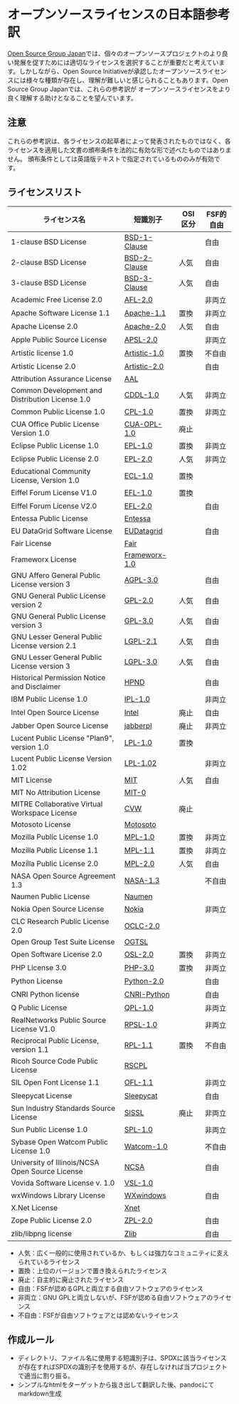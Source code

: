 # オープンソースライセンスの日本語参考訳

[Open Source Group Japan](https://opensource.jp/)では、個々のオープンソースプロジェクトのより良い発展を促すためには適切なライセンスを選択することが重要だと考えています。しかしながら、Open Source Initiativeが承認したオープンソースライセンスには様々な種類が存在し、理解が難しいと感じられることもあります。Open Source Group Japanでは、これらの参考訳が オープンソースライセンスをより良く理解する助けとなることを望んでいます。


## 注意

これらの参考訳は、各ライセンスの起草者によって発表されたものではなく、各ライセンスを適用した文書の頒布条件を法的に有効な形で述べたものではありません。 頒布条件としては英語版テキストで指定されているもののみが有効です。 

## ライセンスリスト


| ライセンス名                                     | 短識別子           | OSI区分| FSF的自由|
|----------------------------------------------------------------------------|------------------------------------------|------|------|
| 1-clause BSD License | [BSD-1-Clause](BSD-1-Clause/BSD-1-Clause.md) |  | 自由 |
| 2-clause BSD License | [BSD-2-Clause](BSD-2-Clause/BSD-2-Clause.md)  | 人気 | 自由
| 3-clause BSD License | [BSD-3-Clause](BSD-3-Clause/BSD-3-Clause.md)  | 人気 | 自由
| Academic Free License 2.0 | [AFL-2.0](AFL-2.0/AFL-2.0.md) |  | 非両立
| Apache Software License 1.1 | [Apache-1.1](Apache-1.1/Apache-1.1.md)  | 置換 | 非両立
| Apache License 2.0 | [Apache-2.0](Apache-2.0/Apache-2.0.md)  | 人気 | 自由
| Apple Public Source License | [APSL-2.0](APSL-2.0/APSL-2.0.md) |  | 非両立
| Artistic license 1.0 | [Artistic-1.0](Artistic-1.0/Artistic-1.0.md)  | 置換 | 不自由
| Artistic License 2.0 | [Artistic-2.0](Artistic-2.0/Artistic-2.0.md)  |  | 自由
| Attribution Assurance License | [AAL](AAL/AAL.md) 
| Common Development and Distribution License 1.0 | [CDDL-1.0](CDDL-1.0/CDDL-1.0.md) | 人気 | 非両立
| Common Public License 1.0 | [CPL-1.0](CPL-1.0/CPL-1.0.md)  | 置換 | 非両立
| CUA Office Public License Version 1.0 | [CUA-OPL-1.0](CUA-OPL-1.0/CUA-OPL-1.0.md)  | 廃止
| Eclipse Public License 1.0 | [EPL-1.0](EPL-1.0/EPL-1.0.md)  | 置換 | 非両立
| Eclipse Public License 2.0 | [EPL-2.0](EPL-2.0/EPL-2.0.md)  | 人気 | 非両立
| Educational Community License, Version 1.0 | [ECL-1.0](ECL-1.0/ECL-1.0.md)  | 置換
| Eiffel Forum License V1.0 | [EFL-1.0](EFL-1.0/EFL-1.0.md)  | 置換
| Eiffel Forum License V2.0 | [EFL-2.0](EFL-2.0/EFL-2.0.md)  |   | 自由
| Entessa Public License | [Entessa](Entessa/Entessa.md) 
| EU DataGrid Software License | [EUDatagrid](EUDatagrid/EUDatagrid.md) |  | 自由
| Fair License | [Fair](Fair/Fair.md) 
| Frameworx License | [Frameworx-1.0](Frameworx-1.0/Frameworx-1.0.md) 
| GNU Affero General Public License version 3 | [AGPL-3.0](AGPL-3.0/AGPL-3.0.md) |  | 自由
| GNU General Public License version 2 | [GPL-2.0](GPL-2.0/GPL-2.0.md)  | 人気 | 自由
| GNU General Public License version 3 | [GPL-3.0](GPL-3.0/GPL-3.0.md)  | 人気 | 自由
| GNU Lesser General Public License version 2.1 | [LGPL-2.1](LGPL-2.1/LGPL-2.1.md)  | 人気 | 自由
| GNU Lesser General Public License version 3 | [LGPL-3.0](LGPL-3.0/LGPL-3.0.md)  | 人気 | 自由
| Historical Permission Notice and Disclaimer | [HPND](HPND/HPND.md) |  | 自由
| IBM Public License 1.0 | [IPL-1.0](IPL-1.0/IPL-1.0.md) |  | 非両立
| Intel Open Source License | [Intel](Intel/Intel.md)  | 廃止 | 自由
| Jabber Open Source License | [jabberpl](jabberpl/jabberpl.md) |廃止 | 非両立
| Lucent Public License "Plan9", version 1.0 | [LPL-1.0](LPL-1.0/LPL-1.0.md)  | 置換
| Lucent Public License Version 1.02 | [LPL-1.02](LPL-1.02/LPL-1.02.md) |  | 非両立
| MIT License | [MIT](MIT/MIT.md)  | 人気 | 自由
| MIT No Attribution License | [MIT-0](MIT-0/MIT-0.md) 
| MITRE Collaborative Virtual Workspace License | [CVW](CVW/CVW.md)  | 廃止
| Motosoto License | [Motosoto](Motosoto/Motosoto.md) 
| Mozilla Public License 1.0 | [MPL-1.0](MPL-1.0/MPL-1.0.md)  | 置換 | 非両立
| Mozilla Public License 1.1 | [MPL-1.1](MPL-1.1/MPL-1.1.md)  | 置換 | 非両立
| Mozilla Public License 2.0 | [MPL-2.0](MPL-2.0/MPL-2.0.md)  | 人気 | 自由
| NASA Open Source Agreement 1.3 | [NASA-1.3](NASA-1.3/NASA-1.3.md) |  | 不自由
| Naumen Public License | [Naumen](Naumen/Naumen.md) 
| Nokia Open Source License | [Nokia](Nokia/Nokia.md) |  | 非両立
| CLC Research Public License 2.0 | [OCLC-2.0](OCLC-2.0/OCLC-2.0.md) 
| Open Group Test Suite License | [OGTSL](OGTSL/OGTSL.md) 
| Open Software License 2.0 | [OSL-2.0](OSL-2.0/OSL-2.0.md)  | 置換 | 非両立
| PHP License 3.0 | [PHP-3.0](PHP-3.0/PHP-3.0.md)  | 置換 | 非両立
| Python License | [Python-2.0](Python-2.0/Python-2.0.md)  |  | 自由
| CNRI Python license | [CNRI-Python](CNRI-Python/CNRI-Python.md)  |   | 自由
| Q Public License | [QPL-1.0](QPL-1.0/QPL-1.0.md) |  | 非両立
| RealNetworks Public Source License V1.0 | [RPSL-1.0](RPSL-1.0/RPSL-1.0.md) |  | 非両立
| Reciprocal Public License, version 1.1 | [RPL-1.1](RPL-1.1/RPL-1.1.md)  | 置換 | 不自由
| Ricoh Source Code Public License | [RSCPL](RSCPL/RSCPL.md) 
| SIL Open Font License 1.1 | [OFL-1.1](OFL-1.1/OFL-1.1.md) |  | 非両立
| Sleepycat License | [Sleepycat](Sleepycat/Sleepycat.md) |  | 自由
| Sun Industry Standards Source License | [SISSL](SISSL/SISSL.md)  | 廃止 | 非両立
| Sun Public License 1.0 | [SPL-1.0](SPL-1.0/SPL-1.0.md) |  | 非両立
| Sybase Open Watcom Public License 1.0 | [Watcom-1.0](Watcom-1.0/Watcom-1.0.md) |  | 不自由
| University of Illinois/NCSA Open Source License | [NCSA](NCSA/NCSA.md) |  | 自由
| Vovida Software License v. 1.0 | [VSL-1.0](VSL-1.0/VSL-1.0.md) 
| wxWindows Library License | [WXwindows](WXwindows/WXwindows.md) |  | 自由
| X.Net License | [Xnet](Xnet/Xnet.md) 
| Zope Public License 2.0 | [ZPL-2.0](ZPL-2.0/ZPL-2.0.md) |  | 自由
| zlib/libpng license | [Zlib](Zlib/Zlib.md) |  | 自由

* 人気：広く一般的に使用されているか、もしくは強力なコミュニティに支えられているライセンス
* 置換：上位のバージョンで置き換えられたライセンス
* 廃止：自主的に廃止されたライセンス
* 自由：FSFが認めるGPLと両立する自由ソフトウェアのライセンス
* 非両立：GNU GPLと両立しないが、FSFが認める自由ソフトウェアのライセンス
* 不自由：FSFが自由ソフトウェアとは認めないライセンス

## 作成ルール
* ディレクトリ、ファイル名に使用する短識別子は、SPDXに該当ライセンスが存在すればSPDXの識別子を使用するが、存在しなければ当プロジェクトで適当に割り振る。
* シンプルなhtmlをターゲットから抜き出して翻訳した後、pandocにてmarkdown生成
